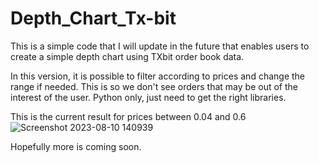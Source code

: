 # Depth_Chart_Tx-bit

This is a simple code that I will update in the future that enables users to create a simple depth chart using TXbit order book data. 

In this version, it is possible to filter according to prices and change the range if needed. This is so we don't see orders that may be out of the interest of the user. 
Python only, just need to get the right libraries. 

This is the current result for prices between 0.04 and 0.6
 ![Screenshot 2023-08-10 140939](https://github.com/geistluchs/Depth_Chart_Tx-bit/assets/141926944/2fe2d88b-b17b-4352-954b-434727d3dacc)

Hopefully more is coming soon.
